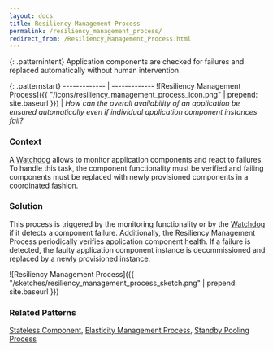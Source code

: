 ```yaml
---
layout: docs
title: Resiliency Management Process
permalink: /resiliency_management_process/
redirect_from: /Resiliency_Management_Process.html
---
```


{: .patternintent}
Application components are checked for failures and replaced automatically without human intervention.

{: .patternstart}
------------- | -------------
![Resiliency Management Process]({{ "/icons/resiliency_management_process_icon.png" | prepend: site.baseurl }})  | *How can the overall availability of an application be ensured automatically even if individual application component instances fail?*

### Context
A [Watchdog](/watchdog/) allows to monitor application components and react to failures. To handle this task, the component functionality must be verified and failing components must be replaced with newly provisioned components in a coordinated fashion.

### Solution
This process is triggered by the monitoring functionality or by the [Watchdog](/watchdog/) if it detects a component failure. Additionally, the Resiliency Management Process periodically verifies application component health. If a failure is detected, the faulty application component instance is decommissioned and replaced by a newly provisioned instance.
 
![Resiliency Management Process]({{ "/sketches/resiliency_management_process_sketch.png" | prepend: site.baseurl }})

### Related Patterns
[Stateless Component](/stateless_component/), [Elasticity Management Process](/elasticity_management_process/), [Standby Pooling Process](/standby_pooling_process/)